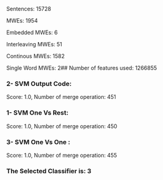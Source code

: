 Sentences: 15728

MWEs: 1954

Embedded MWEs: 6

Interleaving MWEs: 51

Continous MWEs: 1582

Single Word MWEs: 2## Number of features used: 1266855

### 2- SVM Output Code: 
Score: 1.0, Number of merge operation: 451
### 1- SVM One Vs Rest: 
Score: 1.0, Number of merge operation: 450
### 3- SVM One Vs One : 
Score: 1.0, Number of merge operation: 455
### The Selected Classifier is: 3
